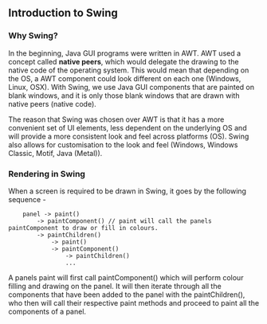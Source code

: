 ## Introduction to Swing

### Why Swing?

In the beginning, Java GUI programs were written in AWT. AWT used a concept called **native peers**, which would delegate the drawing to the native code of the operating system. This would mean that depending on the OS, a AWT component could look different on each one (Windows, Linux, OSX). With Swing, we use Java GUI components that are painted on blank windows, and it is only those blank windows that are drawn with native peers (native code).

The reason that Swing was chosen over AWT is that it has a more convenient set of UI elements, less dependent on the underlying OS and will provide a more consistent look and feel across platforms (OS). Swing also allows for customisation to the look and feel (Windows, Windows Classic, Motif, Java (Metal)).

### Rendering in Swing

When a screen is required to be drawn in Swing, it goes by the following sequence -

```
	panel -> paint()
		-> paintComponent() // paint will call the panels paintComponent to draw or fill in colours.
		-> paintChildren() 
			-> paint()
			-> paintComponent()
				-> paintChildren() 
				...
```

A panels paint will first call paintComponent() which will perform colour filling and drawing on the panel. It will then iterate through all the components that have been added to the panel with the paintChildren(), who then will call their respective paint methods and proceed to paint all the components of a panel.